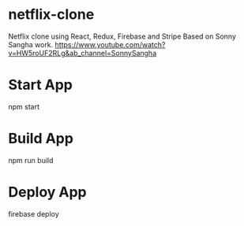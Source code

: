 # netflix-clone
Netflix clone using React, Redux, Firebase and Stripe
Based on Sonny Sangha work. https://www.youtube.com/watch?v=HW5roUF2RLg&ab_channel=SonnySangha

# Start App
npm start

# Build App
npm run build

# Deploy App
firebase deploy


